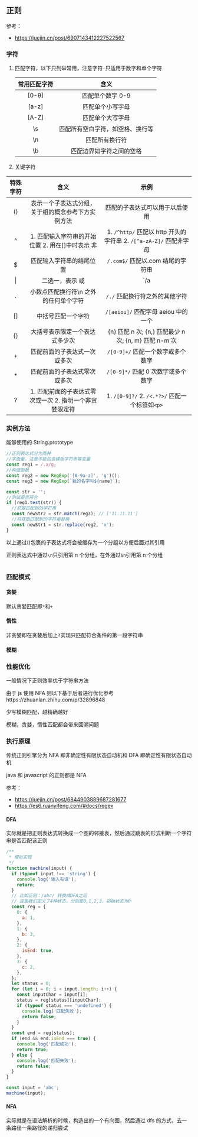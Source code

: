 ## 正则

参考：

- https://juejin.cn/post/6907143412227522567

### 字符

1. 匹配字符，以下只列举常用，注意字符`-`只适用于数字和单个字符

   | 常用匹配字符 |               含义               |
   | :----------: | :------------------------------: |
   |    [0-9]     |         匹配单个数字 0-9         |
   |    [a-z]     |         匹配单个小写字母         |
   |    [A-Z]     |         匹配单个大写字母         |
   |      \s      | 匹配所有空白字符，如空格、换行等 |
   |      \n      |          匹配所有换行符          |
   |      \b      |     匹配边界如字符之间的空格     |

2. 关键字符

| 特殊字符 | 含义 | 示例 |
| :-: | :-: | :-: |
| () | 表示一个子表达式分组，关于组的概念参考下方实例方法 | 匹配的子表达式可以用于以后使用 |
| ^ | 1. 匹配输入字符串的开始位置 2. 用在[]中时表示 非 | 1. `/^http/` 匹配以 http 开头的字符串 2. `/[^a-zA-Z]/` 匹配非字母 |
| \$ | 匹配输入字符串的结尾位置 | `/.com$/` 匹配以.com 结尾的字符串 |
| \| | 二选一，表示 或 | `/a|b/` 匹配 a 或者 b |
| . | 小数点匹配换行符\n 之外的任何单个字符 | `/./` 匹配换行符之外的其他字符 |
| [] | 中括号匹配一个字符 | `/[aeiou]/` 匹配字母 aeiou 中的一个 |
| {} | 大括号表示限定一个表达式多少次 | {n} 匹配 n 次; {n,} 匹配最少 n 次; {n, m} 匹配 n-m 次 |
| + | 匹配前面的子表达式一次或多次 | `/[0-9]+/` 匹配一个数字或多个数字 |
| \* | 匹配前面的子表达式零次或多次 | `/[0-9]*/` 匹配 0 次数字或多个数字 |
| ? | 1. 匹配前面的子表达式零次或一次 2. 指明一个非贪婪限定符 | 1. `/[0-9]?/` 2. `/<.*?>/` 匹配一个标签如`<p>` |

### 实例方法

能够使用的 String.prototype

```js
//正则表达式分为两种
//字面量，注意不能包含模板字符串等变量
const reg1 = /.a/g;
//构造函数
const reg2 = new RegExp('[0-9a-z]', 'g')();
const reg3 = new RegExp(`我的名字叫${name}`);

const str = '';
//测试是否符合
if (reg1.test(str)) {
  //获取匹配到的字符串
  const newStr2 = str.match(reg3); // ['11.11.11']
  //将获取匹配到的字符串替换
  const newStr1 = str.replace(reg2, 'x');
}
```

以上通过()包裹的子表达式将会被缓存为一个分组以方便后面对其引用

正则表达式中通过`\n`只引用第 n 个分组，在外通过`$n`引用第 n 个分组

```js
```

### 匹配模式

#### 贪婪

默认贪婪匹配即`*`和`+`

#### 惰性

非贪婪即在贪婪后加上`?`实现只匹配符合条件的第一段字符串

#### 模糊

### 性能优化

一般情况下正则效率优于字符串方法

由于 js 使用 NFA 则以下基于后者进行优化参考https://zhuanlan.zhihu.com/p/32896848

少写模糊匹配，越精确越好

模糊，贪婪，惰性匹配都会带来回溯问题

### 执行原理

传统正则引擎分为 NFA 即非确定性有限状态自动机和 DFA 即确定性有限状态自动机

java 和 javascript 的正则都是 NFA

参考：

- https://juejin.cn/post/6844903889687281677
- https://es6.ruanyifeng.com/#docs/regex

#### DFA

实际就是把正则表达式转换成一个图的邻接表，然后通过跳表的形式判断一个字符串是否匹配该正则

```js
/**
 * 模拟实现
 */
function machine(input) {
  if (typeof input !== 'string') {
    console.log('输入有误');
    return;
  }
  // 比如正则：/abc/ 转换成DFA之后
  // 这里我们定义了4种状态，分别是0,1,2,3，初始状态为0
  const reg = {
    0: {
      a: 1,
    },
    1: {
      b: 3,
    },
    2: {
      isEnd: true,
    },
    3: {
      c: 2,
    },
  };
  let status = 0;
  for (let i = 0; i < input.length; i++) {
    const inputChar = input[i];
    status = reg[status][inputChar];
    if (typeof status === 'undefined') {
      console.log('匹配失败');
      return false;
    }
  }
  const end = reg[status];
  if (end && end.isEnd === true) {
    console.log('匹配成功');
    return true;
  } else {
    console.log('匹配失败');
    return false;
  }
}

const input = 'abc';
machine(input);
```

#### NFA

实际就是在语法解析的时候，构造出的一个有向图，然后通过 dfs 的方式，去一条路径一条路径的递归尝试

```js
```
